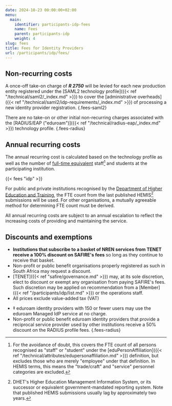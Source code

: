 ```yaml
---
date: 2024-10-23 00:00:00+02:00
menu:
  main:
    identifier: participants-idp-fees
    name: Fees
    parent: participants-idp
    weight: 4
slug: fees
title: Fees for Identity Providers
url: /participants/idp/fees/
---
```


## Non-recurring costs

A once-off take-on charge of ***R 2750*** will be levied for each new production entity registered under the [SAML2 technology profile]({{< ref "/technical/saml2/_index.md" >}}) to cover the [administrative overheads]({{< ref "/technical/saml2/idp-requirements/_index.md" >}}) of processing a new identity provider registration.
{.fees-saml2}

There are no take-on or other initial non-recurring charges associated with the [RADIUS/EAP ("eduroam")]({{< ref "/technical/radius-eap/_index.md" >}}) technology profile.
{.fees-radius}

## Annual recurring costs

The annual recurring cost is calculated based on the technology profile as well as the number of [full-time equivalent](https://en.wikipedia.org/wiki/Full-time_equivalent) staff[^fte] and students at the participating institution.

{{< fees "idp" >}}

For public and private institutions recognised by the [Department of Higher Education and Training](http://www.dhet.gov.za), the FTE count from the last published HEMIS[^HEMIS] submissions will be used. For other organisations, a mutually agreeable method for determining FTE count must be derived.

All annual recurring costs are subject to an annual escalation to reflect the increasing costs of providing and maintaining the service.

## Discounts and exemptions

- **Institutions that subscribe to a basket of NREN services from TENET receive a 100% discount on SAFIRE's fees** so long as they continue to receive that basket.
- Non-profit or public benefit organisations properly registered as such in South Africa may request a discount.
- [TENET]({{< ref "safire/governance.md" >}}) may, at its sole discretion, elect to discount or exempt any organisation from paying SAFIRE's fees. Such discretion may be applied on recommendation from a [Member]({{< ref "/participants/idp/list.md" >}}) or the operations staff.
- All prices exclude value-added tax (VAT)
<!-- break to apply class separately -->
- &Dagger; eduroam identity providers with 150 or fewer users may use the eduroam Managed IdP service at no charge.
- Non-profit or public benefit eduroam identity providers that provide a reciprocal service provider used by other institutions receive a 50% discount on the RADIUS profile fees.
{.fees-radius}

[^fte]: For the avoidance of doubt, this covers the FTE count of all persons recognised as &quot;staff&quot; or &quot;student&quot; under the [eduPersonAffiliation]({{< ref "/technical/attributes/edupersonaffiliation.md" >}}) definition, but excludes those who are merely &quot;employee&quot; under that definition. In HEMIS terms, this means the &quot;trade/craft&quot; and &quot;service&quot; personnel categories are excluded.
[^HEMIS]: DHET's Higher Education Management Information System, or its successor or equivalent government-mandated reporting system. Note that published HEMIS submissions usually lag by approximately two years.
